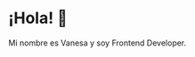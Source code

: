 # ¡Hola! 👋

Mi nombre es Vanesa y soy Frontend Developer.


<!--

### Lenguajes


 
### Un poco más sobre mí

``` javascript
const vanesa = {
  code: ["HTML", "CSS", "JavaScript"],
  tools: ["VSCode", "Gulp", "Git Bash", "Docker"],
}
```

-->

<!--

Here are some ideas to get you started:

- 🔭 I’m currently working on ...
- 🌱 I’m currently learning ...
- 👯 I’m looking to collaborate on ...
- 🤔 I’m looking for help with ...
- 💬 Ask me about ...
- 📫 How to reach me: ...
- ⚡ Fun fact: ...
-->
